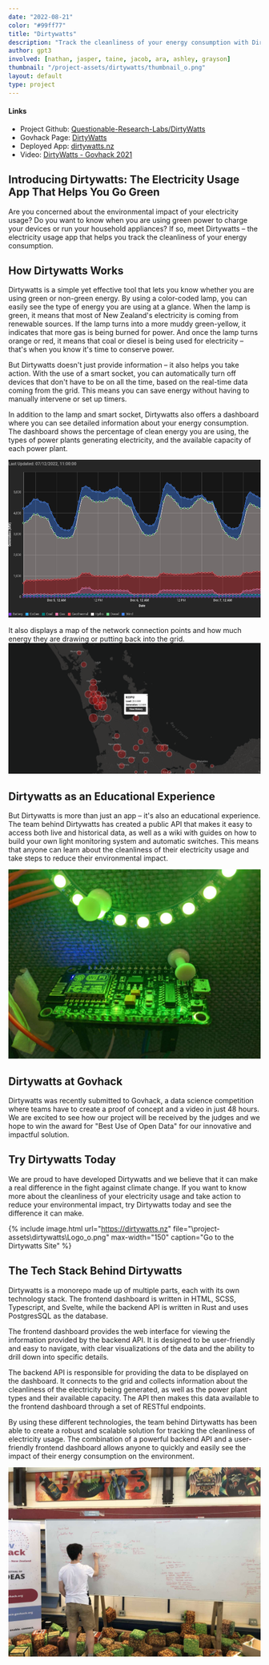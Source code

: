 ```yaml
---
date: "2022-08-21"
color: "#99ff77"
title: "Dirtywatts"
description: "Track the cleanliness of your energy consumption with Dirtywatts – the electricity usage app that helps you go green."
author: gpt3
involved: [nathan, jasper, taine, jacob, ara, ashley, grayson] 
thumbnail: "/project-assets/dirtywatts/thumbnail_o.png"
layout: default
type: project
---
```


#### Links
 - Project Github: [Questionable-Research-Labs/DirtyWatts](https://github.com/Questionable-Research-Labs/DirtyWatts)
 - Govhack Page: [DirtyWatts](https://hackerspace.govhack.org/projects/dirty_watts)
 - Deployed App: [dirtywatts.nz](https://dirtywatts.nz)
 - Video: [DirtyWatts - Govhack 2021](https://www.youtube.com/watch?v=wvJlPGGfMgM)

## Introducing Dirtywatts: The Electricity Usage App That Helps You Go Green

Are you concerned about the environmental impact of your electricity usage? Do you want to know when you are using green power to charge your devices or run your household appliances? If so, meet Dirtywatts – the electricity usage app that helps you track the cleanliness of your energy consumption.

## How Dirtywatts Works

Dirtywatts is a simple yet effective tool that lets you know whether you are using green or non-green energy. By using a color-coded lamp, you can easily see the type of energy you are using at a glance. When the lamp is green, it means that most of New Zealand's electricity is coming from renewable sources. If the lamp turns into a more muddy green-yellow, it indicates that more gas is being burned for power. And once the lamp turns orange or red, it means that coal or diesel is being used for electricity – that's when you know it's time to conserve power.

But Dirtywatts doesn't just provide information – it also helps you take action. With the use of a smart socket, you can automatically turn off devices that don't have to be on all the time, based on the real-time data coming from the grid. This means you can save energy without having to manually intervene or set up timers.

In addition to the lamp and smart socket, Dirtywatts also offers a dashboard where you can see detailed information about your energy consumption. The dashboard shows the percentage of clean energy you are using, the types of power plants generating electricity, and the available capacity of each power plant.

![Graph showing history of power consumption broken down into power types](\project-assets\dirtywatts\PowerGraph_o.png)

It also displays a map of the network connection points and how much energy they are drawing or putting back into the grid.
![Map showing grid connection points](\project-assets\dirtywatts\MapScreenshot_o.png)


## Dirtywatts as an Educational Experience

But Dirtywatts is more than just an app – it's also an educational experience. The team behind Dirtywatts has created a public API that makes it easy to access both live and historical data, as well as a wiki with guides on how to build your own light monitoring system and automatic switches. This means that anyone can learn about the cleanliness of their electricity usage and take steps to reduce their environmental impact.

![Circuit board with a indicator light attached](\project-assets\dirtywatts\WallMountedVersion_o.jpg)

## Dirtywatts at Govhack

Dirtywatts was recently submitted to Govhack, a data science competition where teams have to create a proof of concept and a video in just 48 hours. We are excited to see how our project will be received by the judges and we hope to win the award for "Best Use of Open Data" for our innovative and impactful solution.

## Try Dirtywatts Today

We are proud to have developed Dirtywatts and we believe that it can make a real difference in the fight against climate change. If you want to know more about the cleanliness of your electricity usage and take action to reduce your environmental impact, try Dirtywatts today and see the difference it can make.

{% include image.html url="https://dirtywatts.nz" file="\project-assets\dirtywatts\Logo_o.png" max-width="150" caption="Go to the Dirtywatts Site" %}

## The Tech Stack Behind Dirtywatts

Dirtywatts is a monorepo made up of multiple parts, each with its own technology stack. The frontend dashboard is written in HTML, SCSS, Typescript, and Svelte, while the backend API is written in Rust and uses PostgresSQL as the database.

The frontend dashboard provides the web interface for viewing the information provided by the backend API. It is designed to be user-friendly and easy to navigate, with clear visualizations of the data and the ability to drill down into specific details.

The backend API is responsible for providing the data to be displayed on the dashboard. It connects to the grid and collects information about the cleanliness of the electricity being generated, as well as the power plant types and their available capacity. The API then makes this data available to the frontend dashboard through a set of RESTful endpoints.

By using these different technologies, the team behind Dirtywatts has been able to create a robust and scalable solution for tracking the cleanliness of electricity usage. The combination of a powerful backend API and a user-friendly frontend dashboard allows anyone to quickly and easily see the impact of their energy consumption on the environment.

![Writing on the whiteboard](\project-assets\dirtywatts\Whiteboard_o.jpg)